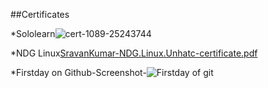 ##Certificates

*Sololearn![cert-1089-25243744](https://user-images.githubusercontent.com/101509869/161409558-07e105fe-5443-419c-91d9-dd3266b09979.jpg)

*NDG Linux[SravanKumar-NDG.Linux.Unhatc-certificate.pdf](https://github.com/Sravan4803/M1_App_Billing_System_2022/files/8403747/SravanKumar-NDG.Linux.Unhatc-certificate.pdf)

*Firstday on Github-Screenshot-![Firstday of git](https://user-images.githubusercontent.com/101509869/161409614-267823dc-771c-4099-8d0b-3cb74e9035f8.jpg)

